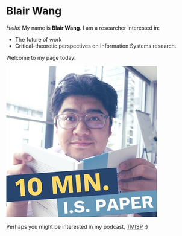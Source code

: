 # Blair Wang

_Hello!_ My name is **Blair Wang**. I am a researcher interested in:

- The future of work
- Critical-theoretic perspectives on Information Systems research.

Welcome to my page today!

![TmispCoverArt40.jpg](TmispCoverArt40.jpg)

Perhaps you might be interested in my podcast, [TMISP](https://www.tmisp.org) ;)
